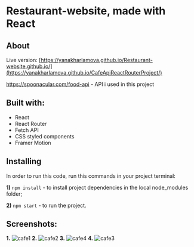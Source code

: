 
# Restaurant-website, made with React
## About 

Live version: [https://yanakharlamova.github.io/Restaurant-website.github.io/](https://yanakharlamova.github.io/CafeApiReactRouterProject/)

https://spoonacular.com/food-api - API i used in this project

## Built with:
* React
* React Router
* Fetch API
* CSS styled components
* Framer Motion

## Installing
In order to run this code, run this commands in your project terminal:

**1)** `npm install` - to install project dependencies in the local node_modules folder;

**2)** `npm start` - to run the project.
## Screenshots:
**1.**
![cafe1](https://user-images.githubusercontent.com/58036292/174499976-c6bd78c1-f031-4873-876c-1c71e100a557.png)
**2.**
![cafe2](https://user-images.githubusercontent.com/58036292/174499900-3c153416-0747-42ac-905c-7b5b0b3cf488.png)
**3.**
![cafe4](https://user-images.githubusercontent.com/58036292/174499903-35fe6448-5f3d-47d8-98e9-b4b7d07c9ba4.png)
**4.**
![cafe3](https://user-images.githubusercontent.com/58036292/174499901-76fd61d8-f692-4b80-8637-f7fd0f13aa04.png)

